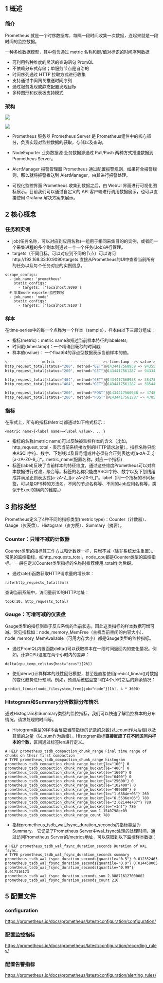 ## 1 概述

### 简介
Prometheus 就是一个时序数据库，每隔一段时间收集一次数据，连起来就是一段时间的监控数据。



一种多维数据模型，其中包含通过 metric 名称和键/值对标识的时间序列数据
* 可利用各种维度的灵活的查询语句 PromQL
* 不依赖分布式存储；单服务节点是自治的
* 时间序列通过 HTTP 拉取方式进行收集
* 支持通过中间网关推送时间序列
* 通过服务发现或静态配置发现目标
* 多种图形和仪表板支持模式

### 架构

![](image/2023-10-10-11-34-30.png)

![](image/2023-10-10-14-27-49.png)

* Prometheus 服务器
Prometheus Server 是 Prometheus组件中的核心部分，负责实现对监控数据的获取，存储以及查询。

* NodeExporter 业务数据源
业务数据源通过 Pull/Push 两种方式推送数据到 Prometheus Server。

* AlertManager 报警管理器
Prometheus 通过配置报警规则，如果符合报警规则，那么就将报警推送到 AlertManager，由其进行报警处理。

* 可视化监控界面
Prometheus 收集到数据之后，由 WebUI 界面进行可视化图标展示。目前我们可以通过自定义的 API 客户端进行调用数据展示，也可以直接使用 Grafana 解决方案来展示。

## 2 核心概念
### 任务和实例


* job(任务名称，可以对应到应用名称)一组用于相同采集目的的实例，或者同一个采集进程的多个副本则通过一个一个任务(Job)进行管理。
* targets（不同目标，可以对应到不同的节点）可以访问http://192.168.33.10:9090/targets  直接从Prometheus的UI中查看当前所有的任务以及每个任务对应的实例信息。
```
scrape_configs:
  - job_name: 'prometheus'
    static_configs:
      - targets: ['localhost:9090']
  # 采集node exporter监控数据
  - job_name: 'node'
    static_configs:
      - targets: ['localhost:9100']
```



### 样本

在time-series中的每一个点称为一个样本（sample），样本由以下三部分组成：
* 指标(metric)：metric name和描述当前样本特征的labelsets;
* 时间戳(timestamp)：一个精确到毫秒的时间戳;
* 样本值(value)： 一个float64的浮点型数据表示当前样本的值。

```cs
<--------------- metric ---------------------><-timestamp -><-value->
http_request_total{status="200", method="GET"}@1434417560938 => 94355
http_request_total{status="200", method="GET"}@1434417561287 => 94334

http_request_total{status="404", method="GET"}@1434417560938 => 38473
http_request_total{status="404", method="GET"}@1434417561287 => 38544

http_request_total{status="200", method="POST"}@1434417560938 => 4748
http_request_total{status="200", method="POST"}@1434417561287 => 4785
```

### 指标
在形式上，所有的指标(Metric)都通过如下格式标示：
```
<metric name>{<label name>=<label value>, ...}
```
* 指标的名称(metric name)可以反映被监控样本的含义（比如，http_request_total - 表示当前系统接收到的HTTP请求总量）。指标名称只能由ASCII字符、数字、下划线以及冒号组成并必须符合正则表达式[a-zA-Z_:][a-zA-Z0-9_:]*。metric_name(配置名称，对应一个指标)
* 标签(label)反映了当前样本的特征维度，通过这些维度Prometheus可以对样本数据进行过滤，聚合等。标签的名称只能由ASCII字符、数字以及下划线组成并满足正则表达式[a-zA-Z_][a-zA-Z0-9_]*。label（同一个指标的不同标签，可以是QPS种的方法名、不同的节点名称等、不同的Job应用名称等，类似于Excel的横向的维度。）

## 3 指标类型
Prometheus定义了4种不同的指标类型(metric type)：Counter（计数器）、Gauge（仪表盘）、Histogram（直方图）、Summary（摘要）。


### Counter：只增不减的计数器

Counter类型的指标其工作方式和计数器一样，只增不减（除非系统发生重置）。常见的监控指标，如http_requests_total，node_cpu都是Counter类型的监控指标。 一般在定义Counter类型指标的名称时推荐使用_total作为后缀。

* 通过rate()函数获取HTTP请求量的增长率：
```
rate(http_requests_total[5m])
```
查询当前系统中，访问量前10的HTTP地址：
```
topk(10, http_requests_total)
```
### Gauge：可增可减的仪表盘

Gauge类型的指标侧重于反应系统的当前状态。因此这类指标的样本数据可增可减。常见指标如：node_memory_MemFree（主机当前空闲的内容大小）、node_memory_MemAvailable（可用内存大小）都是Gauge类型的监控指标。

* 通过PromQL内置函数delta()可以获取样本在一段时间返回内的变化情况。例如，计算CPU温度在两个小时内的差异：
```
delta(cpu_temp_celsius{host="zeus"}[2h])
```
* 使用deriv()计算样本的线性回归模型，甚至是直接使用predict_linear()对数据的变化趋势进行预测。例如，预测系统磁盘空间在4个小时之后的剩余情况：
```
predict_linear(node_filesystem_free{job="node"}[1h], 4 * 3600)
```

### Histogram和Summary分析数据分布情况
通过Histogram和Summary类型的监控指标，我们可以快速了解监控样本的分布情况。请求处理的时间等。

* Histogram类型的样本会反应当前指标的记录的总数(以_count作为后缀)以及其值的总量（以_sum作为后缀）。Histogram指标**直接反应了在不同区间内样本的个数**，区间通过标签len进行定义。

```properties
# HELP prometheus_tsdb_compaction_chunk_range Final time range of chunks on their first compaction
# TYPE prometheus_tsdb_compaction_chunk_range histogram
prometheus_tsdb_compaction_chunk_range_bucket{le="100"} 0
prometheus_tsdb_compaction_chunk_range_bucket{le="400"} 0
prometheus_tsdb_compaction_chunk_range_bucket{le="1600"} 0
prometheus_tsdb_compaction_chunk_range_bucket{le="6400"} 0
prometheus_tsdb_compaction_chunk_range_bucket{le="25600"} 0
prometheus_tsdb_compaction_chunk_range_bucket{le="102400"} 0
prometheus_tsdb_compaction_chunk_range_bucket{le="409600"} 0
prometheus_tsdb_compaction_chunk_range_bucket{le="1.6384e+06"} 260
prometheus_tsdb_compaction_chunk_range_bucket{le="6.5536e+06"} 780
prometheus_tsdb_compaction_chunk_range_bucket{le="2.62144e+07"} 780
prometheus_tsdb_compaction_chunk_range_bucket{le="+Inf"} 780
prometheus_tsdb_compaction_chunk_range_sum 1.1540798e+09
prometheus_tsdb_compaction_chunk_range_count 780
```


* 指标prometheus_tsdb_wal_fsync_duration_seconds的指标类型为Summary。 它记录了Prometheus Server中wal_fsync处理的处理时间，通过访问Prometheus Server的/metrics地址，可以获取到以下监控样本数据：
```properties
# HELP prometheus_tsdb_wal_fsync_duration_seconds Duration of WAL fsync.
# TYPE prometheus_tsdb_wal_fsync_duration_seconds summary
prometheus_tsdb_wal_fsync_duration_seconds{quantile="0.5"} 0.012352463
prometheus_tsdb_wal_fsync_duration_seconds{quantile="0.9"} 0.014458005
prometheus_tsdb_wal_fsync_duration_seconds{quantile="0.99"} 0.017316173
prometheus_tsdb_wal_fsync_duration_seconds_sum 2.888716127000002
prometheus_tsdb_wal_fsync_duration_seconds_count 216
```


## 5 配置文件

### configuration

https://prometheus.io/docs/prometheus/latest/configuration/configuration/

### 配置监控指标

https://prometheus.io/docs/prometheus/latest/configuration/recording_rules/


### 配置告警指标

https://prometheus.io/docs/prometheus/latest/configuration/alerting_rules/